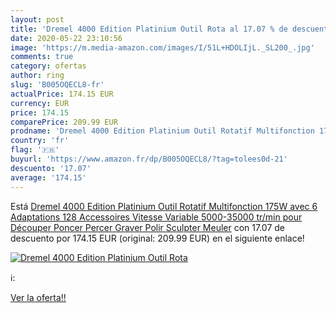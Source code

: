 ```yaml
---
layout: post
title: 'Dremel 4000 Edition Platinium Outil Rota al 17.07 % de descuento'
date: 2020-05-22 23:10:56
image: 'https://m.media-amazon.com/images/I/51L+HDOLIjL._SL200_.jpg'
comments: true
category: ofertas
author: ring
slug: 'B005OQECL8-fr'
actualPrice: 174.15 EUR
currency: EUR
price: 174.15
comparePrice: 209.99 EUR
prodname: 'Dremel 4000 Edition Platinium Outil Rotatif Multifonction 175W avec 6 Adaptations 128 Accessoires  Vitesse Variable 5000-35000 tr/min pour Découper  Poncer  Percer  Graver  Polir  Sculpter  Meuler'
country: 'fr'
flag: '🇫🇷'
buyurl: 'https://www.amazon.fr/dp/B005OQECL8/?tag=tolees0d-21'
descuento: '17.07'
average: '174.15'
---
```


Está [Dremel 4000 Edition Platinium Outil Rotatif Multifonction 175W avec 6 Adaptations 128 Accessoires  Vitesse Variable 5000-35000 tr/min pour Découper  Poncer  Percer  Graver  Polir  Sculpter  Meuler](https://www.amazon.fr/dp/B005OQECL8/?tag=tolees0d-21) con 17.07 de descuento por 174.15 EUR (original: 209.99 EUR) en el siguiente enlace!

[![Dremel 4000 Edition Platinium Outil Rota](https://m.media-amazon.com/images/I/51L+HDOLIjL._SL200_.jpg)](https://www.amazon.fr/dp/B005OQECL8/?tag=tolees0d-21)

ℹ️:


[Ver la oferta!!](https://www.amazon.fr/dp/B005OQECL8/?tag=tolees0d-21)
